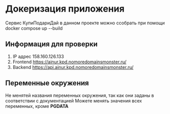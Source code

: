 # Докеризация приложения

Сервис КупиПодариДай в данном проекте можно ссобрать при помощи docker compose up --build

## Информация для проверки

1. IP адрес 158.160.126.133
2. Frontend https://ainur.kpd.nomoredomainsmonster.ru/
3. Backend https://api.ainur.kpd.nomoredomainsmonster.ru/

## Переменные окружения

Не менятей названия переменных окружения, так как они заданы в соответствии с документацией
Можете менять значения всех переменных, кроме **PGDATA**
